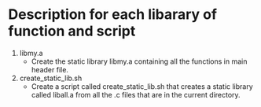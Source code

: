 # Description for each libarary of function and script
1. libmy.a
   * Create the static library libmy.a containing all the functions in main header file.
2. create_static_lib.sh
   * Create a script called create_static_lib.sh that creates a static library called liball.a from all the .c files that are in the current directory.
